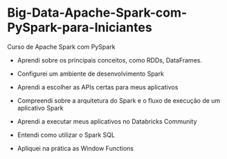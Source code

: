 # Big-Data-Apache-Spark-com-PySpark-para-Iniciantes
Curso de Apache Spark com PySpark

- Aprendi sobre os principais conceitos, como RDDs, DataFrames.

- Configurei um ambiente de desenvolvimento Spark

- Aprendi a escolher as APIs certas para meus aplicativos

- Compreendi sobre a arquitetura do Spark e o fluxo de execução de um aplicativo Spark

- Aprendi a executar meus aplicativos no Databricks Community

- Entendi como utilizar o Spark SQL

- Apliquei na prática as Window Functions
